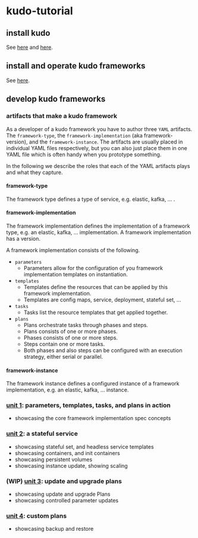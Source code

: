 # kudo-tutorial

## install kudo

See [here](https://kudo.dev/docs/getting-started/.) and [here](https://github.com/kudobuilder/kudo).


## install and operate kudo frameworks

See [here](https://github.com/kudobuilder/kudo#deploy-your-first-application).


## develop kudo frameworks

### artifacts that make a kudo framework

As a developer of a kudo framework you have to author three `YAML` artifacts. The `framework-type`, the `framework-implementation` (aka framework-version), and the `framework-instance`. The artifacts are usually placed in individual YAML files respectively, but you can also just place them in one YAML file which is often handy when you prototype something.

In the following we describe the roles that each of the YAML artifacts plays and what they capture.

#### framework-type
The framework type defines a type of service, e.g. elastic, kafka, ... .

#### framework-implementation
The framework implementation defines the implementation of a framework type, e.g. an elastic, kafka, ... implementation. A framework implementation has a version.

A framework implementation consists of the following.
* `parameters`
  * Parameters allow for the configuration of you framework implementation templates on instantiation.
* `templates`
  * Templates define the resources that can be applied by this framework implementation.
  * Templates are config maps, service, deployment, stateful set, ...
* `tasks`
  * Tasks list the resource templates that get applied together.
* `plans`
  * Plans orchestrate tasks through phases and steps.
  * Plans consists of one or more phases.
  * Phases consists of one or more steps.
  * Steps contain one or more tasks.
  * Both phases and also steps can be configured with an execution strategy, either serial or parallel.

#### framework-instance
The framework instance defines a configured instance of a framework implementation, e.g. an elastic, kafka, ... instance.

### [unit 1](unit1): parameters, templates, tasks, and plans in action
* showcasing the core framework implementation spec concepts

### [unit 2](unit2): a stateful service
* showcasing stateful set, and headless service templates
* showcasing containers, and init containers
* showcasing persistent volumes
* showcasing instance update, showing scaling

### (WIP) [unit 3](unit3): update and upgrade plans
* showcasing update and upgrade Plans
* showcasing controlled parameter updates

### [unit 4](unit4): custom plans
* showcasing backup and restore
